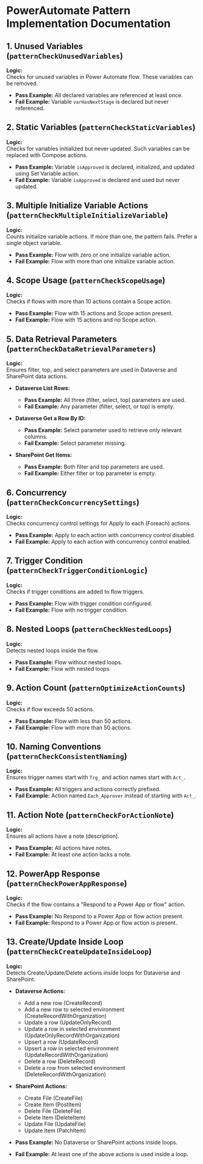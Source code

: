 # PowerAutomate Pattern Implementation Documentation

## 1. Unused Variables (`patternCheckUnusedVariables`)
**Logic:**  
Checks for unused variables in Power Automate flow. These variables can be removed.

- **Pass Example:** All declared variables are referenced at least once.
- **Fail Example:** Variable `varHasNextStage` is declared but never referenced.

## 2. Static Variables (`patternCheckStaticVariables`)
**Logic:**  
Checks for variables initialized but never updated. Such variables can be replaced with Compose actions.

- **Pass Example:** Variable `isApproved` is declared, initialized, and updated using Set Variable action.
- **Fail Example:** Variable `isApproved` is declared and used but never updated.

## 3. Multiple Initialize Variable Actions (`patternCheckMultipleInitializeVariable`)
**Logic:**  
Counts initialize variable actions. If more than one, the pattern fails. Prefer a single object variable.

- **Pass Example:** Flow with zero or one initialize variable action.
- **Fail Example:** Flow with more than one initialize variable action.

## 4. Scope Usage (`patternCheckScopeUsage`)
**Logic:**  
Checks if flows with more than 10 actions contain a Scope action.

- **Pass Example:** Flow with 15 actions and Scope action present.
- **Fail Example:** Flow with 15 actions and no Scope action.

## 5. Data Retrieval Parameters (`patternCheckDataRetrievalParameters`)
**Logic:**  
Ensures filter, top, and select parameters are used in Dataverse and SharePoint data actions.

- **Dataverse List Rows:**
  - **Pass Example:** All three (filter, select, top) parameters are used.
  - **Fail Example:** Any parameter (filter, select, or top) is empty.

- **Dataverse Get a Row By ID:**
  - **Pass Example:** Select parameter used to retrieve only relevant columns.
  - **Fail Example:** Select parameter missing.

- **SharePoint Get Items:**
  - **Pass Example:** Both filter and top parameters are used.
  - **Fail Example:** Either filter or top parameter is empty.

## 6. Concurrency (`patternCheckConcurrencySettings`)
**Logic:**  
Checks concurrency control settings for Apply to each (Foreach) actions.

- **Pass Example:** Apply to each action with concurrency control disabled.
- **Fail Example:** Apply to each action with concurrency control enabled.

## 7. Trigger Condition (`patternCheckTriggerConditionLogic`)
**Logic:**  
Checks if trigger conditions are added to flow triggers.

- **Pass Example:** Flow with trigger condition configured.
- **Fail Example:** Flow with no trigger condition.

## 8. Nested Loops (`patternCheckNestedLoops`)
**Logic:**  
Detects nested loops inside the flow.

- **Pass Example:** Flow without nested loops.
- **Fail Example:** Flow with nested loops.

## 9. Action Count (`patternOptimizeActionCounts`)
**Logic:**  
Checks if flow exceeds 50 actions.

- **Pass Example:** Flow with less than 50 actions.
- **Fail Example:** Flow with more than 50 actions.

## 10. Naming Conventions (`patternCheckConsistentNaming`)
**Logic:**  
Ensures trigger names start with `Trg_` and action names start with `Act_`.

- **Pass Example:** All triggers and actions correctly prefixed.
- **Fail Example:** Action named `Each_Approver` instead of starting with `Act_`.

## 11. Action Note (`patternCheckForActionNote`)
**Logic:**  
Ensures all actions have a note (description).

- **Pass Example:** All actions have notes.
- **Fail Example:** At least one action lacks a note.

## 12. PowerApp Response (`patternCheckPowerAppResponse`)
**Logic:**  
Checks if the flow contains a "Respond to a Power App or flow" action.

- **Pass Example:** No Respond to a Power App or flow action present.
- **Fail Example:** Respond to a Power App or flow action is present.

## 13. Create/Update Inside Loop (`patternCheckCreateUpdateInsideLoop`)
**Logic:**  
Detects Create/Update/Delete actions inside loops for Dataverse and SharePoint.

- **Dataverse Actions:**
  - Add a new row (CreateRecord)
  - Add a new row to selected environment (CreateRecordWithOrganization)
  - Update a row (UpdateOnlyRecord)
  - Update a row in selected environment (UpdateOnlyRecordWithOrganization)
  - Upsert a row (UpdateRecord)
  - Upsert a row in selected environment (UpdateRecordWithOrganization)
  - Delete a row (DeleteRecord)
  - Delete a row from selected environment (DeleteRecordWithOrganization)

- **SharePoint Actions:**
  - Create File (CreateFile)
  - Create Item (PostItem)
  - Delete File (DeleteFile)
  - Delete Item (DeleteItem)
  - Update File (UpdateFile)
  - Update Item (PatchItem)

- **Pass Example:** No Dataverse or SharePoint actions inside loops.
- **Fail Example:** At least one of the above actions is used inside a loop.
